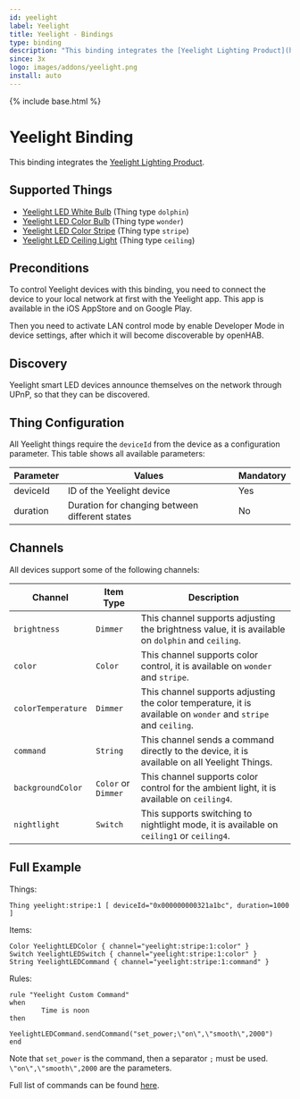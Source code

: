 ```yaml
---
id: yeelight
label: Yeelight
title: Yeelight - Bindings
type: binding
description: "This binding integrates the [Yeelight Lighting Product](https://www.yeelight.com/)."
since: 3x
logo: images/addons/yeelight.png
install: auto
---
```


<!-- Attention authors: Do not edit directly. Please add your changes to the appropriate source repository -->

{% include base.html %}

# Yeelight Binding

This binding integrates the [Yeelight Lighting Product](https://www.yeelight.com/).

## Supported Things

- [Yeelight LED White Bulb](https://www.yeelight.com/zh_CN/product/wifi-led-w) (Thing type `dolphin`)
- [Yeelight LED Color Bulb](https://www.yeelight.com/zh_CN/product/wifi-led-c) (Thing type `wonder`)
- [Yeelight LED Color Stripe](https://www.yeelight.com/zh_CN/product/pitaya) (Thing type `stripe`)
- [Yeelight LED Ceiling Light](https://www.yeelight.com/en_US/product/luna) (Thing type `ceiling`)

## Preconditions

To control Yeelight devices with this binding, you need to connect the device to your local network at first with the Yeelight app.
This app is available in the iOS AppStore and on Google Play.

Then you need to activate LAN control mode by enable Developer Mode in device settings, after which it will become discoverable by openHAB.

## Discovery

Yeelight smart LED devices announce themselves on the network through UPnP, so that they can be discovered.

## Thing Configuration

All Yeelight things require the `deviceId` from the device as a configuration parameter. This table shows all available parameters:

| Parameter           | Values                                         | Mandatory |
|---------------------|------------------------------------------------|-----------|
| deviceId            | ID of the Yeelight device                      | Yes       |
| duration            | Duration for changing between different states | No        |

## Channels

All devices support some of the following channels:

| Channel | Item Type | Description |
|--------|------|------|
|`brightness` | `Dimmer` | This channel supports adjusting the brightness value, it is available on `dolphin` and `ceiling`.|
|`color` | `Color` | This channel supports color control, it is available on `wonder` and `stripe`.|
|`colorTemperature` | `Dimmer` | This channel supports adjusting the color temperature, it is available on `wonder` and `stripe` and `ceiling`.|
|`command` | `String` | This channel sends a command directly to the device, it is available on all Yeelight Things.|
|`backgroundColor` | `Color` or `Dimmer`  | This channel supports color control for the ambient light, it is available on `ceiling4`.|
|`nightlight` | `Switch` | This supports switching to nightlight mode, it is available on `ceiling1` or `ceiling4`.|


## Full Example

Things:

```
Thing yeelight:stripe:1 [ deviceId="0x000000000321a1bc", duration=1000 ]
```

Items:

```
Color YeelightLEDColor { channel="yeelight:stripe:1:color" }
Switch YeelightLEDSwitch { channel="yeelight:stripe:1:color" }
String YeelightLEDCommand { channel="yeelight:stripe:1:command" }
```

Rules:

```
rule "Yeelight Custom Command"
when
        Time is noon
then
        YeelightLEDCommand.sendCommand("set_power;\"on\",\"smooth\",2000")
end
```

Note that `set_power` is the command, then a separator `;` must be used. `\"on\",\"smooth\",2000` are the parameters.

Full list of commands can be found [here](https://www.yeelight.com/download/Yeelight_Inter-Operation_Spec.pdf).
